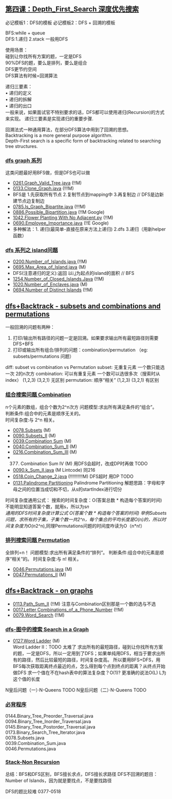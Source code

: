 ## [第四课：Depth_First_Search 深度优先搜索](/Data-Structure.py) 
必记模板1：DFS的模板
必记模板2：DFS + 回溯的模板

BFS:while + queue  <br>
DFS:1.递归 2.stack  一般用DFS   <br>

使用场景：  <br>
碰到让你找所有方案的题，一定是DFS    <br>
90%DFS的题，要么是排列，要么是组合   <br>
DFS更节约空间   <br>
DFS算法有时候=回溯算法   <br>

递归三要素：   <br>
• 递归的定义   <br>
• 递归的拆解   <br>
• 递归的出口   <br>
一般来说，如果面试官不特别要求的话，DFS都可以使用递归(Recursion)的方式来实现。 递归三要素是实现递归的重要步骤.  <br>

回溯法式一种通用算法，在部分DFS算法中用到了回溯的思想。   <br>
Backtracking is a more general purpose algorithm.   <br>
Depth-First search is a specific form of backtracking related to searching tree structures.   <br>

### [dfs graph 系列](/Data-Structure.py)
这类问题最好用BFS做，但是DFS也可以做    <br>
- [0261.Graph_Valid_Tree.java](Solutions/0261.Graph_Valid_Tree.py) (!!M) <br>
- [0133.Clone_Graph.java](Solutions/0133.Clone_Graph.py) (!!!M) <br>
- BFS是 1.先获取所有节点 2.复制节点到mapping中 3.再复制边  // DFS是边新建节点边复制边 
- [0785.Is_Graph_Bipartite.java](Solutions/0785.Is_Graph_Bipartite.py) (!!!M) <br>
- [0886.Possible_Bipartition.java](Solutions/0886.Possible_Bipartition.py) (!!M Google)  <br>
- [1042.Flower Planting With No Adjacent.py](Solutions/1042.Flower_Planting_With_No_Adjacent.py) (!!M)  <br>
- [0690.Employee_Importance.java](Solutions/0690.Employee_Importance.py) (!!E Google)  <br>
- 多种解法：1. 递归(最简单-直接在原来方法上递归) 2.dfs  3.递归（用新helper函数）

### [dfs 系列之 island问题](/Data-Structure.py)
- [0200.Number_of_Islands.java ](Solutions/0200.Number_of_Islands.py) (!!M) <br>
- [0695.Max_Area_of_Island.java](Solutions/0695.Max_Area_of_Island.py) (M) <br>
- DFS(注意递归的定义):返回 以i,j为起点的island的面积  //  BFS 
- [1254.Number_of_Closed_Islands.Java](Solutions/1254.Number_of_Closed_Islands.py) (!!M) <br>
- [1020.Number_of_Enclaves.java](Solutions/1020.Number_of_Enclaves.py) (M) <br>
- [0694.Number of Distinct Islands](Solutions/0694.Number_of_Distinct_Islands.py) (!!M) <br>

## [dfs+Backtrack - subsets and combinations and permutations](/Data-Structure.py)
一般回溯的问题有两种：
1. 打印/输出所有路径的问题一定是回溯。如果要求输出所有最短路径则需要DFS+BFS
2. 打印或输出所有组合/排列的问题：combination/permutation （eg: subsets/permutations 问题）

diff: subset vs combination vs Permutation 
subset:       无重复元素  一个数只能选一次  2的n次方 
combination:  可以有重复元素  一个数可以选很多次（搜索时从index）  (1,2,3) (3,2,1) 无区别
permutation:  顺序“相关”   (1,2,3) (3,2,1) 有区别

### [组合搜索问题 Combination](/Data-Structure.py) 
n个元素的数组，组合个数为2^n次方
问题模型:求出所有满足条件的“组合”。 <br>
判断条件:组合中的元素是顺序无关的。 <br>
时间复杂度:与 2^n 相关。<br>
- [0078.Subsets](Solutions/0078.Subsets.py) (M) <br>
- [0090.Subsets_II](Solutions/0090.Subsets_II.py) (M) <br>
- [0039.Combination Sum](Solutions/0039.Combination_Sum.py) (M) <br>
- [0040.Combination_Sum_II](Solutions/0040.Combination_Sum_II.py) (M) <br>
- [0216.Combination_Sum_III](Solutions/0216.Combination_Sum_III.py) (M) <br>
- 0377. Combination Sum IV (M)  用DFS会超时，改成DP时再做       TODO
- [0090.k_Sum_II.java](0090.k_Sum_II.py) (M Lintcode) 同216 <br> 
- [0518.Coin_Change_2.java](0518.Coin_Change_2.java) (!!!!!!!!!!M) DFS超时 用DP  TODO <br> 
- [0131.Palindrome Partitioning](Solutions/0131.Palindrome_Partitioning.py) Palindrome Partitioning 解题思路：字母和字母之间的位置当成切和不切，从s的startIndex进行切分<br>

时间复杂度通用公式：
搜索的时间复杂度：O(答案总数 * 构造每个答案的时间)   不能明显知道答案个数，就用s，所以为s*n      
通用的DFS时间复杂度计算公式 O(答案个数 * 构造每个答案的时间)
举例Subsets问题，求所有的子集，子集个数一共2^n，每个集合的平均长度是O(n)的，所以时间复杂度为O(n*2^n),同理Permutations问题的时间度咋读为O（n*n!）

### [排列搜索问题 Permutation](/Data-Structure.py) 
全排列=n！
问题模型:求出所有满足条件的“排列”。 
判断条件:组合中的元素是顺序“相关”的。 
时间复杂度:与 n! 相关。
- [0046.Permutations.java](Solutions/0046.Permutations.py) (M) <br>
- [0047.Permutations_II](Solutions/0047.Permutations_II.py) (M) <br>

## [dfs+Backtrack - on graphs](/Data-Structure.py)  
- [0113.Path_Sum_II](0113.Path_Sum_II.py) (!!M) 注意与Combination区别那是一个数的选与不选<br> 
- [0017.Letter Combinations_of_a_Phone_Number](0017.Letter_Combinations_of_a_Phone_Number.py) (!!M) <br> 
- [0079.Word_Search](0079.Word_Search.py) (!!M) <br> 

### [dfs-图中的搜索 Search in a Graph](/Data-Structure.py)  
- [0127.Word Ladder](Solutions/0127.Word_Ladder.java) (M) <br>
Word Ladder II：TODO 太难了
求出所有的最短路径，碰到让你找所有方案的题，一定是DFS，所以一定用到了DFS；如果单纯用DFS，相当于要求出所有的路径，然后比较最短的路径，时间复杂度高。
所以要用BFS+DFS，用BFS每次获取距离终点最近的点，怎么得到每个点到终点的距离？从终点开始做DFS
求一个值在不在hash表中的算法复杂度？O(1)? 更准确的说法O(L)  L为这个值的长度

N皇后问题（一）·N-Queens  TODO
N皇后问题（二）·N-Queens  TODO

### [必背程序]()
0144.Binary_Tree_Preorder_Traversal.java  <br>
0094.Binary_Tree_Inorder_Traversal.java   <br>
0145.Binary_Tree_Postorder_Traversal.java   <br>
0173.Binary_Search_Tree_Iterator.java   <br>
0078.Subsets.java     <br>
0039.Combination_Sum.java   <br>
0046.Permutations.java   <br>
 
### [Stack-Non Recursion]()

总结：BFS和DFS区别，BFS擅长求点，DFS擅长求路径
DFS不回溯的题目：Number of Islands，因为就是要找点，不是要找路径

DFS的题比较难
0377-0518
